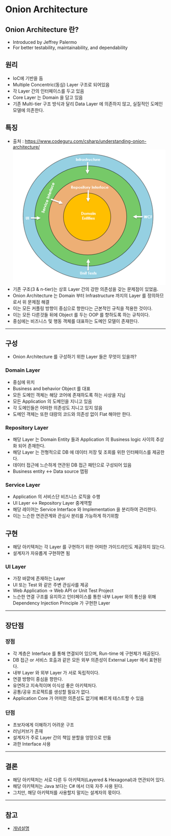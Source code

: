 # Onion Architecture

## Onion Architecture 란?
- Introduced by Jeffrey Palermo
- For better testability, maintainability, and dependability



## 원리
- IoC에 기반을 둠
- Multiple Concentric(동심) Layer 구조로 되어있음
- 각 Layer 간의 인터페이스를 두고 있음
- Core Layer 는 Domain 을 담고 있음
- 기존 Multi-tier 구조 방식과 달리 Data Layer 에 의존하지 않고, 실질적인 도메인 모델에 의존한다. 

## 특징
- 출처 : https://www.codeguru.com/csharp/understanding-onion-architecture/
![img.png](img.png)
- 기존 구조(3 & n-tier)는 상호 Layer 간의 강한 의존성을 갖는 문제점이 있었음.
- Onion Architecture 는 Domain 부터 Infrastructure 까지의 Layer 를 정의하므로서 위 문제점 해결
- 이는 모든 커플링 방향이 중심으로 향한다는 근본적인 규칙을 적용한 것이다.
- 이는 모든 다른것들 뒤에 Object 를 두는 OOP 를 향하도록 하는 규칙이다.
- 중심에는 비즈니스 및 행동 객체를 대표하는 도메인 모델이 존재한다.

----

## 구성

- Onion Architecture 를 구성하기 위한 Layer 들은 무엇이 있을까?

### Domain Layer
- 중심에 위치
- Business and behavior Object 를 대표
- 모든 도메인 객체는 해당 코어에 존재하도록 하는 사상을 지님
- 모든 Application 의 도메인을 지니고 있음
- 각 도메인들은 어떠한 의존성도 지니고 있지 않음
- 도메인 객체는 또한 대량의 코드와 의존성 없이 Flat 해야만 한다.

### Repository Layer
- 해당 Layer 는 Domain Entity 들과 Application 의 Business logic 사이의 추상화 되어 존재한다.
- 해당 Layer 는 전형적으로 DB 에 데이터 저장 및 조회를 위한 인터페이스를 제공한다.
- 데이터 접근에 느슨하게 연관된 DB 접근 패턴으로 구성되어 있음
- Business entity <-> Data source 맵핑 

### Service Layer
- Application 의 서비스단 비즈니스 로직을 수행
- UI Layer <-> Repository Layer 중계역할 
- 해당 레이어는 Service Interface 와 Implementation 을 분리하여 관리한다.
- 이는 느슨한 연관관계와 관심사 분리를 가능하게 하기위함

## 구현
- 해당 아키텍처는 각 Layer 를 구현하기 위한 어떠한 가이드라인도 제공하지 않는다.
- 설계자가 자유롭게 구현하면 됨


### UI Layer
- 가장 바깥에 존재하는 Layer
- UI 또는 Test 와 같은 주변 관심사를 제공
- Web Application -> Web API or Unit Test Project
- 느슨한 연결 구조를 유지하고 인터페이스를 통한 내부 Layer 와의 통신을 위해 Dependency Injection Principle 가 구현한 Layer

----

## 장단점

### 장점
- 각 계층은 Interface 를 통해 연결되어 있으며, Run-time 에 구현체가 제공된다.
- DB 접근 or 서비스 호출과 같은 모든 외부 의존성이 External Layer 에서 표현된다.
- 내부 Layer 와 외부 Layer 가 서로 독립적이다.
- 연결 방향이 중심을 향한다.
- 유연하고 지속적이며 이식성 좋은 아키텍처다.
- 공통/공유 프로젝트를 생성할 필요가 없다.
- Application Core 가 어떠한 의존성도 없기에 빠르게 테스트할 수 있음

### 단점
- 초보자에게 이해하기 어려운 구조
- 러닝커브가 존재
- 설계자가 주로 Layer 간의 책임 분할을 엉망으로 만듦
- 과한 Interface 사용

--- 
## 결론
- 해당 아키텍처는 서로 다른 두 아키텍처(Layered & Hexagonal)과 연관되어 있다.
- 해당 아키텍처는 Java 보다는 C# 에서 더욱 자주 사용 된다.
- 그치만, 해당 아키텍처를 사용할지 말지는 설계자의 몫이다.

----
## 참고
- [개념설명](https://www.codeguru.com/csharp/understanding-onion-architecture/)